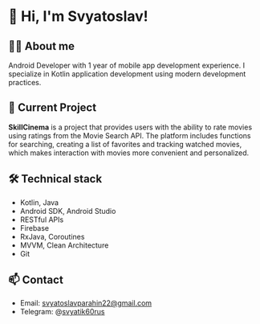 # 👋 Hi, I'm Svyatoslav!

## 👨‍💻 About me
Android Developer with 1 year of mobile app development experience. I specialize in Kotlin application development using modern development practices.

## 🚀 Current Project
**SkillCinema** is a project that provides users with the ability to rate movies using ratings from the Movie Search API. The platform includes functions for searching, creating a list of favorites and tracking watched movies, which makes interaction with movies more convenient and personalized.

## 🛠 Technical stack
- Kotlin, Java
- Android SDK, Android Studio
- RESTful APIs
- Firebase
- RxJava, Coroutines
- MVVM, Clean Architecture
- Git

## 📫 Contact
- Email: svyatoslavparahin22@gmail.com
- Telegram: @[svyatik60rus](https://t.me/svyatoslav60rus)
